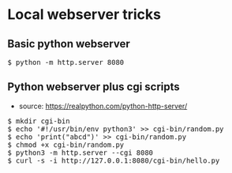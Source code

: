 # Local webserver tricks
## Basic python webserver
<pre>
$ python -m http.server 8080
</pre>
## Python webserver plus cgi scripts
* source: https://realpython.com/python-http-server/
<pre>
$ mkdir cgi-bin
$ echo '#!/usr/bin/env python3' >> cgi-bin/random.py
$ echo 'print("abcd")' >> cgi-bin/random.py
$ chmod +x cgi-bin/random.py
$ python3 -m http.server --cgi 8080
$ curl -s -i http://127.0.0.1:8080/cgi-bin/hello.py
</pre>
